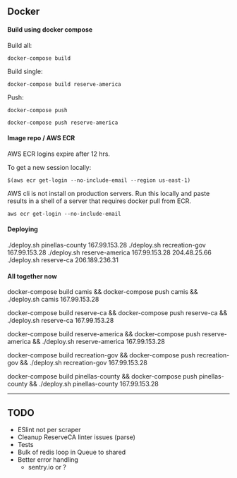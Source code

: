 ## Docker

#### Build using docker compose

Build all:

`docker-compose build`

Build single:

`docker-compose build reserve-america`

Push:

`docker-compose push`

`docker-compose push reserve-america`

#### Image repo / AWS ECR

AWS ECR logins expire after 12 hrs.

To get a new session locally:

`$(aws ecr get-login --no-include-email --region us-east-1)`

AWS cli is not install on production servers. Run this locally and paste results in a shell of a server that requires docker pull from ECR.

`aws ecr get-login --no-include-email`

#### Deploying

./deploy.sh pinellas-county 167.99.153.28
./deploy.sh recreation-gov 167.99.153.28
./deploy.sh reserve-america 167.99.153.28 204.48.25.66
./deploy.sh reserve-ca 206.189.236.31

#### All together now

docker-compose build camis && docker-compose push camis && ./deploy.sh camis 167.99.153.28

docker-compose build reserve-ca && docker-compose push reserve-ca && ./deploy.sh reserve-ca 167.99.153.28

docker-compose build reserve-america && docker-compose push reserve-america && ./deploy.sh reserve-america 167.99.153.28

docker-compose build recreation-gov && docker-compose push recreation-gov && ./deploy.sh recreation-gov 167.99.153.28

docker-compose build pinellas-county && docker-compose push pinellas-county && ./deploy.sh pinellas-county 167.99.153.28



---

## TODO

- ESlint not per scraper
- Cleanup ReserveCA linter issues (parse)
- Tests
- Bulk of redis loop in Queue to shared
- Better error handling
  - sentry.io or ?
